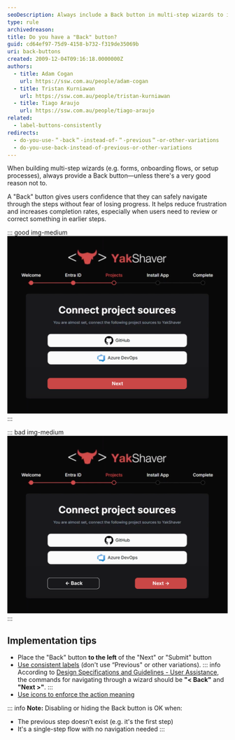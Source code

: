 ```yaml
---
seoDescription: Always include a Back button in multi-step wizards to improve usability, reduce frustration, and let users safely navigate between steps.
type: rule
archivedreason:
title: Do you have a "Back" button?
guid: cd64ef97-75d9-4158-b732-f319de35069b
uri: back-buttons
created: 2009-12-04T09:16:18.0000000Z
authors:
  - title: Adam Cogan
    url: https://ssw.com.au/people/adam-cogan
  - title: Tristan Kurniawan
    url: https://ssw.com.au/people/tristan-kurniawan
  - title: Tiago Araujo
    url: https://ssw.com.au/people/tiago-araujo
related: 
  - label-buttons-consistently
redirects:
  - do-you-use-＂-back＂-instead-of-＂-previous＂-or-other-variations
  - do-you-use-back-instead-of-previous-or-other-variations
---
```


When building multi-step wizards (e.g. forms, onboarding flows, or setup processes), always provide a Back button—unless there's a very good reason not to.

A "Back" button gives users confidence that they can safely navigate through the steps without fear of losing progress. It helps reduce frustration and increases completion rates, especially when users need to review or correct something in earlier steps.

<!--endintro-->

::: good img-medium
![Figure: Good example Back button is clearly visible](back-button-bad.png)
:::

::: bad img-medium
![Figure: Bad example - User hits "Next" and can't go back to change their answer](back-button-good.png)
:::

## Implementation tips

* Place the "Back" button **to the left** of the "Next" or "Submit" button
* [Use consistent labels](/label-buttons-consistently/) (don't use “Previous" or other variations).
   ::: info
   According to [Design Specifications and Guidelines - User Assistance](https://learn.microsoft.com/en-us/previous-versions/ms997609%28v=msdn.10%29#window-design), the commands for navigating through a wizard should be **"&lt; Back"** and **"Next &gt;"**.
   :::
* [Use icons to enforce the action meaning](/enforce-the-text-meaning-with-icons-and-emojis)
  
::: info
**Note:** Disabling or hiding the Back button is OK when:

* The previous step doesn’t exist (e.g. it's the first step)
* It's a single-step flow with no navigation needed
:::
